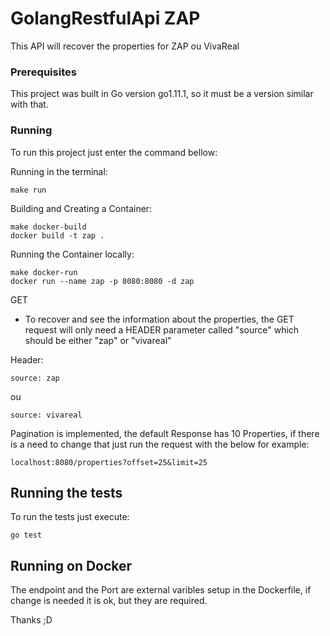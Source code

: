 # GolangRestfulApi ZAP

This API will recover the properties for ZAP ou VivaReal

### Prerequisites

This project was built in Go version go1.11.1, so it must be a version similar with that.

### Running

To run this project just enter the command bellow:

Running in the terminal:
```
make run
```

Building and Creating a Container:
```
make docker-build
docker build -t zap .
```

Running the Container locally:
```
make docker-run
docker run --name zap -p 8080:8080 -d zap
```



GET
- To recover and see the information about the properties, the GET request will only need a HEADER parameter called "source" which should be either "zap" or "vivareal"

Header:
```
source: zap
```
ou
```
source: vivareal
```

Pagination is implemented, the default Response has 10 Properties, if there is a need to change that just run the request with the below for example:
```
localhost:8080/properties?offset=25&limit=25
```

## Running the tests

To run the tests just execute:

```
go test
```


## Running on Docker

The endpoint and the Port are external varibles setup in the Dockerfile, if change is needed it is ok, but they are required.

Thanks ;D